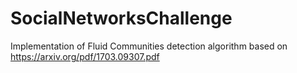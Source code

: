 # SocialNetworksChallenge
Implementation of Fluid Communities detection algorithm based on https://arxiv.org/pdf/1703.09307.pdf
